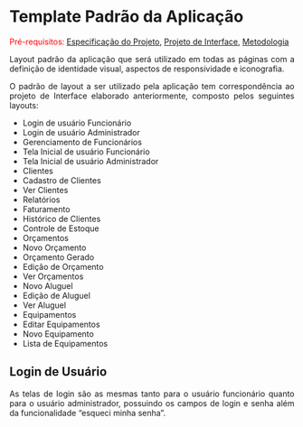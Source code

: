 # Template Padrão da Aplicação

<span style="color:red">Pré-requisitos: <a href="2-Especificação do Projeto.md"> Especificação do Projeto</a></span>, <a href="3-Projeto de Interface.md"> Projeto de Interface</a>, <a href="4-Metodologia.md"> Metodologia</a>

<div align = "justify">Layout padrão da aplicação que será utilizado em todas as páginas com a definição de identidade visual, aspectos de responsividade e iconografia.

O padrão de layout a ser utilizado pela aplicação tem correspondência ao projeto de Interface elaborado anteriormente, composto pelos seguintes layouts:

- Login de usuário Funcionário
- Login de usuário Administrador
- Gerenciamento de Funcionários
- Tela Inicial de usuário Funcionário
- Tela Inicial de usuário Administrador
- Clientes
- Cadastro de Clientes
- Ver Clientes
- Relatórios
- Faturamento
- Histórico de Clientes
- Controle de Estoque
- Orçamentos
- Novo Orçamento
- Orçamento Gerado
- Edição de Orçamento
- Ver Orçamentos
- Novo Aluguel
- Edição de Aluguel
- Ver Aluguel
- Equipamentos
- Editar Equipamentos
- Novo Equipamento
- Lista de Equipamentos </div>

## Login de Usuário
<div align = "justify">As telas de login são as mesmas tanto para o usuário funcionário quanto para o usuário administrador, possuindo os campos de login e senha além da funcionalidade “esqueci minha senha”.</div>



